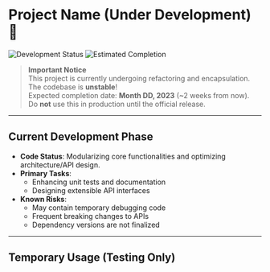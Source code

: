 # Project Name (Under Development) 🚧

![Development Status](https://img.shields.io/badge/status-refactoring__%26__encapsulation-orange?style=flat-square)
![Estimated Completion](https://img.shields.io/badge/ETA-2023-XX-XX-blue?style=flat-square)

> **Important Notice**  
> This project is currently undergoing refactoring and encapsulation. The codebase is **unstable**!  
> Expected completion date: **Month DD, 2023** (~2 weeks from now).  
> Do **not** use this in production until the official release.

---

## Current Development Phase

- **Code Status**: Modularizing core functionalities and optimizing architecture/API design.
- **Primary Tasks**:
  - Enhancing unit tests and documentation
  - Designing extensible API interfaces
- **Known Risks**:
  - May contain temporary debugging code
  - Frequent breaking changes to APIs
  - Dependency versions are not finalized

---

## Temporary Usage (Testing Only)
